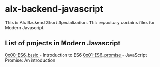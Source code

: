 # alx-backend-javascript
This is Alx Backend Short Specialization.
This repository contains files for Modern Javascript.

## List of projects in Modern Javascript
<a href="https://github.com/Johnblesson/alx-backend-javascript">0x00-ES6_basic </a>- Introduction to ES6
<a href="https://github.com/Johnblesson/alx-backend-javascript">0x01-ES6_promise </a>- JavaScript Promise: An introduction
